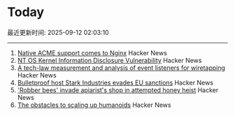 # Today

最近更新时间: 2025-09-12 02:03:10

--- 
1. [Native ACME support comes to Nginx](https://letsencrypt.org/2025/09/11/native-acme-for-nginx) Hacker News
2. [NT OS Kernel Information Disclosure Vulnerability](https://www.crowdfense.com/nt-os-kernel-information-disclosure-vulnerability-cve-2025-53136/) Hacker News
3. [A tech-law measurement and analysis of event listeners for wiretapping](https://arxiv.org/abs/2508.19825) Hacker News
4. [Bulletproof host Stark Industries evades EU sanctions](https://krebsonsecurity.com/2025/09/bulletproof-host-stark-industries-evades-eu-sanctions/) Hacker News
5. ['Robber bees' invade apiarist's shop in attempted honey heist](https://www.cbc.ca/news/canada/british-columbia/robber-bees-terrace-bc-apiary-1.7627532) Hacker News
6. [The obstacles to scaling up humanoids](https://spectrum.ieee.org/humanoid-robot-scaling) Hacker News
